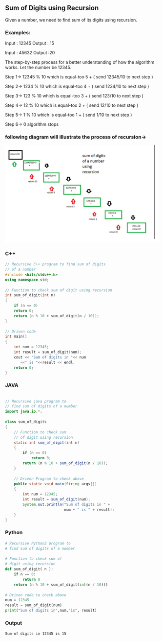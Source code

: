 ## Sum of Digits using Recursion

Given a number, we need to find sum of its digits using recursion.

### Examples: 
Input : 12345
Output : 15

Input : 45632
Output :20

The step-by-step process for a better understanding of how the algorithm works. 
Let the number be 12345. 

Step 1-> 12345 % 10 which is equal-too 5 + ( send 12345/10 to next step ) 

Step 2-> 1234 % 10 which is equal-too 4 + ( send 1234/10 to next step ) 

Step 3-> 123 % 10 which is equal-too 3 + ( send 123/10 to next step ) 

Step 4-> 12 % 10 which is equal-too 2 + ( send 12/10 to next step ) 

Step 5-> 1 % 10 which is equal-too 1 + ( send 1/10 to next step ) 

Step 6-> 0 algorithm stops 

### following diagram will illustrate the process of recursion->

![Benjamin Bannekat](/assests/Sum-of-Digits.png)

### C++

```cpp
// Recursive C++ program to find sum of digits 
// of a number 
#include <bits/stdc++.h> 
using namespace std; 

// Function to check sum of digit using recursion 
int sum_of_digit(int n) 
{ 
    if (n == 0) 
    return 0; 
    return (n % 10 + sum_of_digit(n / 10)); 
} 

// Driven code 
int main() 
{ 
    int num = 12345; 
    int result = sum_of_digit(num); 
    cout << "Sum of digits in "<< num 
       <<" is "<<result << endl; 
    return 0; 
} 
```
### JAVA

```java

// Recursive java program to 
// find sum of digits of a number
import java.io.*;

class sum_of_digits
{
    // Function to check sum 
    // of digit using recursion
    static int sum_of_digit(int n)
    { 
        if (n == 0)
            return 0;
        return (n % 10 + sum_of_digit(n / 10));
    }

    // Driven Program to check above
    public static void main(String args[])
    {
        int num = 12345;
        int result = sum_of_digit(num);
        System.out.println("Sum of digits in " + 
                           num + " is " + result);
    }
}
```
### Python

```py
# Recursive Python3 program to 
# find sum of digits of a number

# Function to check sum of
# digit using recursion
def sum_of_digit( n ):
    if n == 0:
        return 0
    return (n % 10 + sum_of_digit(int(n / 10)))

# Driven code to check above
num = 12345
result = sum_of_digit(num)
print("Sum of digits in",num,"is", result)
```

### Output

```
Sum of digits in 12345 is 15
```